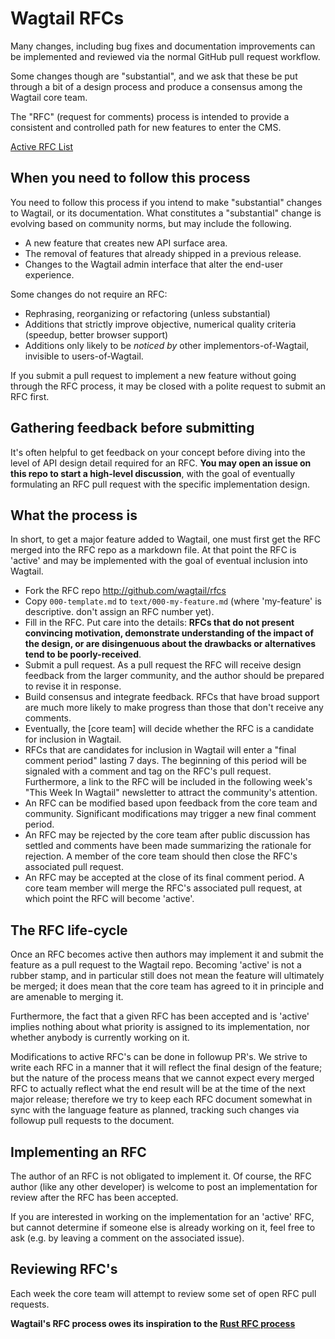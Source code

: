 # Wagtail RFCs

Many changes, including bug fixes and documentation improvements can be
implemented and reviewed via the normal GitHub pull request workflow.

Some changes though are "substantial", and we ask that these be put through a
bit of a design process and produce a consensus among the Wagtail core team.

The "RFC" (request for comments) process is intended to provide a consistent
and controlled path for new features to enter the CMS.

[Active RFC List](https://github.com/wagtail/rfcs/pulls)

## When you need to follow this process

You need to follow this process if you intend to make "substantial" changes to
Wagtail, or its documentation. What constitutes a "substantial" change is
evolving based on community norms, but may include the following.

   - A new feature that creates new API surface area.
   - The removal of features that already shipped in a previous release.
   - Changes to the Wagtail admin interface that alter the end-user experience.

Some changes do not require an RFC:

   - Rephrasing, reorganizing or refactoring (unless substantial)
   - Additions that strictly improve objective, numerical quality
criteria (speedup, better browser support)
   - Additions only likely to be _noticed by_ other implementors-of-Wagtail,
invisible to users-of-Wagtail.

If you submit a pull request to implement a new feature without going through
the RFC process, it may be closed with a polite request to submit an RFC first.

## Gathering feedback before submitting

It's often helpful to get feedback on your concept before diving into the level
of API design detail required for an RFC. **You may open an issue on this repo
to start a high-level discussion**, with the goal of eventually formulating an
RFC pull request with the specific implementation design.

## What the process is

In short, to get a major feature added to Wagtail, one must first get the RFC
merged into the RFC repo as a markdown file. At that point the RFC is 'active'
and may be implemented with the goal of eventual inclusion into Wagtail.

* Fork the RFC repo http://github.com/wagtail/rfcs
* Copy `000-template.md` to `text/000-my-feature.md` (where 'my-feature' is
descriptive. don't assign an RFC number yet).
* Fill in the RFC. Put care into the details: **RFCs that do not present
convincing motivation, demonstrate understanding of the impact of the design,
or are disingenuous about the drawbacks or alternatives tend to be
poorly-received**.
* Submit a pull request. As a pull request the RFC will receive design feedback
from the larger community, and the author should be prepared to revise it in
response.
* Build consensus and integrate feedback. RFCs that have broad support are much
more likely to make progress than those that don't receive any comments.
* Eventually, the [core team] will decide whether the RFC is a candidate for
inclusion in Wagtail.
* RFCs that are candidates for inclusion in Wagtail will enter a "final comment
period" lasting 7 days. The beginning of this period will be signaled with a
comment and tag on the RFC's pull request. Furthermore, a link to the RFC will
be included in the following week's "This Week In Wagtail" newsletter to attract
the community's attention.
* An RFC can be modified based upon feedback from the core team and community.
Significant modifications may trigger a new final comment period.
* An RFC may be rejected by the core team after public discussion has settled
and comments have been made summarizing the rationale for rejection. A member of
the core team should then close the RFC's associated pull request.
* An RFC may be accepted at the close of its final comment period. A core team
member will merge the RFC's associated pull request, at which point the RFC will
become 'active'.

## The RFC life-cycle

Once an RFC becomes active then authors may implement it and submit the feature
as a pull request to the Wagtail repo. Becoming 'active' is not a rubber stamp,
and in particular still does not mean the feature will ultimately be merged; it
does mean that the core team has agreed to it in principle and are amenable to
merging it.

Furthermore, the fact that a given RFC has been accepted and is 'active'
implies nothing about what priority is assigned to its implementation, nor
whether anybody is currently working on it.

Modifications to active RFC's can be done in followup PR's. We strive to write
each RFC in a manner that it will reflect the final design of the feature; but
the nature of the process means that we cannot expect every merged RFC to
actually reflect what the end result will be at the time of the next major
release; therefore we try to keep each RFC document somewhat in sync with the
language feature as planned, tracking such changes via followup pull requests
to the document.

## Implementing an RFC

The author of an RFC is not obligated to implement it. Of course, the RFC
author (like any other developer) is welcome to post an implementation for
review after the RFC has been accepted.

If you are interested in working on the implementation for an 'active' RFC, but
cannot determine if someone else is already working on it, feel free to ask
(e.g. by leaving a comment on the associated issue).

## Reviewing RFC's

Each week the core team will attempt to review some set of open RFC pull
requests.

**Wagtail's RFC process owes its inspiration to the [Rust RFC process]**

[Rust RFC process]: https://github.com/rust-lang/rfcs
